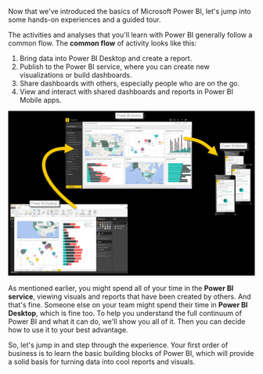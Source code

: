Now that we've introduced the basics of Microsoft Power BI, let's jump into some hands-on experiences and a guided tour.

The activities and analyses that you'll learn with Power BI generally follow a common flow. The **common flow** of activity looks like this:

1. Bring data into Power BI Desktop and create a report.
2. Publish to the Power BI service, where you can create new visualizations or build dashboards.
3. Share dashboards with others, especially people who are on the go.
4. View and interact with shared dashboards and reports in Power BI Mobile apps.

![Image of the Power B I cycle of use from Power B I Desktop to Power B I service to Power B I Mobile.](../media/pbi-using_01.png)

As mentioned earlier, you might spend all of your time in the **Power BI service**, viewing visuals and reports that have been created by others. And that's fine. Someone else on your team might spend their time in **Power BI Desktop**, which is fine too. To help you understand the full continuum of Power BI and what it can do, we'll show you all of it. Then you can decide how to use it to your best advantage.

So, let's jump in and step through the experience. Your first order of business is to learn the basic building blocks of Power BI, which will provide a solid basis for turning data into cool reports and visuals.
